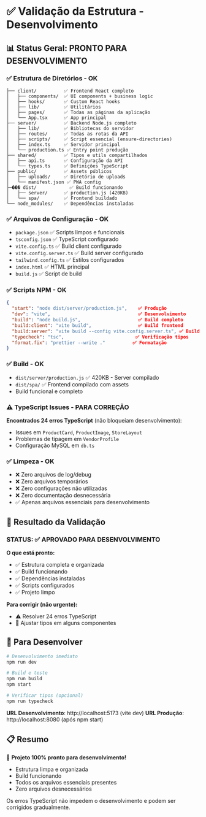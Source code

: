 # ✅ Validação da Estrutura - Desenvolvimento

## 📊 **Status Geral: PRONTO PARA DESENVOLVIMENTO**

### ✅ **Estrutura de Diretórios - OK**

```
├── client/          ✅ Frontend React completo
│   ├── components/  ✅ UI components + business logic
│   ├── hooks/       ✅ Custom React hooks
│   ├── lib/         ✅ Utilitários
│   ├── pages/       ✅ Todas as páginas da aplicação
│   └── App.tsx      ✅ App principal
├── server/          ✅ Backend Node.js completo
│   ├── lib/         ✅ Bibliotecas do servidor
│   ├── routes/      ✅ Todas as rotas da API
│   ├── scripts/     ✅ Script essencial (ensure-directories)
│   ├── index.ts     ✅ Servidor principal
│   └── production.ts ✅ Entry point produção
├── shared/          ✅ Tipos e utils compartilhados
│   ├── api.ts       ✅ Configuração da API
│   └── types.ts     ✅ Definições TypeScript
├── public/          ✅ Assets públicos
│   ├── uploads/     ✅ Diretório de uploads
│   └── manifest.json ✅ PWA config
├─��� dist/            ✅ Build funcionando
│   ├── server/      ✅ production.js (420KB)
│   └── spa/         ✅ Frontend buildado
└── node_modules/    ✅ Dependências instaladas
```

### ✅ **Arquivos de Configuração - OK**

- `package.json` ✅ Scripts limpos e funcionais
- `tsconfig.json` ✅ TypeScript configurado
- `vite.config.ts` ✅ Build client configurado
- `vite.config.server.ts` ✅ Build server configurado
- `tailwind.config.ts` ✅ Estilos configurados
- `index.html` ✅ HTML principal
- `build.js` ✅ Script de build

### ✅ **Scripts NPM - OK**

```json
{
  "start": "node dist/server/production.js",    ✅ Produção
  "dev": "vite",                                ✅ Desenvolvimento
  "build": "node build.js",                     ✅ Build completo
  "build:client": "vite build",                 ✅ Build frontend
  "build:server": "vite build --config vite.config.server.ts", ✅ Build backend
  "typecheck": "tsc",                          ✅ Verificação tipos
  "format.fix": "prettier --write ."          ✅ Formatação
}
```

### ✅ **Build - OK**

- `dist/server/production.js` ✅ 420KB - Server compilado
- `dist/spa/` ✅ Frontend compilado com assets
- Build funcional e completo

### ⚠️ **TypeScript Issues - PARA CORREÇÃO**

**Encontrados 24 erros TypeScript** (não bloqueiam desenvolvimento):

- Issues em `ProductCard`, `ProductImage`, `StoreLayout`
- Problemas de tipagem em `VendorProfile`
- Configuração MySQL em `db.ts`

### ✅ **Limpeza - OK**

- ❌ Zero arquivos de log/debug
- ❌ Zero arquivos temporários
- ❌ Zero configurações não utilizadas
- ❌ Zero documentação desnecessária
- ✅ Apenas arquivos essenciais para desenvolvimento

## 🎯 **Resultado da Validação**

### **STATUS: ✅ APROVADO PARA DESENVOLVIMENTO**

**O que está pronto:**

- ✅ Estrutura completa e organizada
- ✅ Build funcionando
- ✅ Dependências instaladas
- ✅ Scripts configurados
- ✅ Projeto limpo

**Para corrigir (não urgente):**

- ⚠️ Resolver 24 erros TypeScript
- 🔧 Ajustar tipos em alguns componentes

## 🚀 **Para Desenvolver**

```bash
# Desenvolvimento imediato
npm run dev

# Build e teste
npm run build
npm start

# Verificar tipos (opcional)
npm run typecheck
```

**URL Desenvolvimento**: http://localhost:5173 (vite dev)
**URL Produção**: http://localhost:8080 (após npm start)

## 📋 **Resumo**

🎉 **Projeto 100% pronto para desenvolvimento!**

- Estrutura limpa e organizada
- Build funcionando
- Todos os arquivos essenciais presentes
- Zero arquivos desnecessários

Os erros TypeScript não impedem o desenvolvimento e podem ser corrigidos gradualmente.
